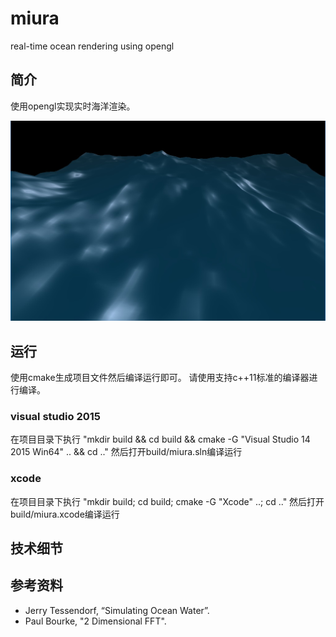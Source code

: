 # miura
real-time ocean rendering using opengl

## 简介
使用opengl实现实时海洋渲染。

![screenshot.jpg](https://github.com/jintiao/miura/raw/master/ref/screenshot.jpg)

## 运行

使用cmake生成项目文件然后编译运行即可。
请使用支持c++11标准的编译器进行编译。

### visual studio 2015
在项目目录下执行
"mkdir build && cd build && cmake -G "Visual Studio 14 2015 Win64" .. && cd .."
然后打开build/miura.sln编译运行

### xcode
在项目目录下执行
"mkdir build; cd build; cmake -G "Xcode" ..; cd .."
然后打开build/miura.xcode编译运行

## 技术细节

## 参考资料
* Jerry Tessendorf, “Simulating Ocean Water”.
* Paul Bourke, "2 Dimensional FFT".
